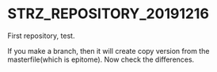 # STRZ_REPOSITORY_20191216
 First repository, test.
 
 If you make a branch, then it will create copy version from the masterfile(which is epitome). Now check the differences.
